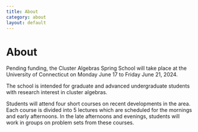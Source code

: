 ```yaml
---
title: About
category: about
layout: default
---
```


# About

Pending funding, the Cluster Algebras Spring School will take place at the University of Connecticut on Monday June 17 to Friday June 21, 2024.

The school is intended for graduate and advanced undergraduate students with research interest in cluster algebras.

Students will attend four short courses on recent developments in the area. Each course is divided into 5 lectures which are scheduled for the mornings and early afternoons. In the late afternoons and evenings, students will work in groups on problem sets from these courses.
